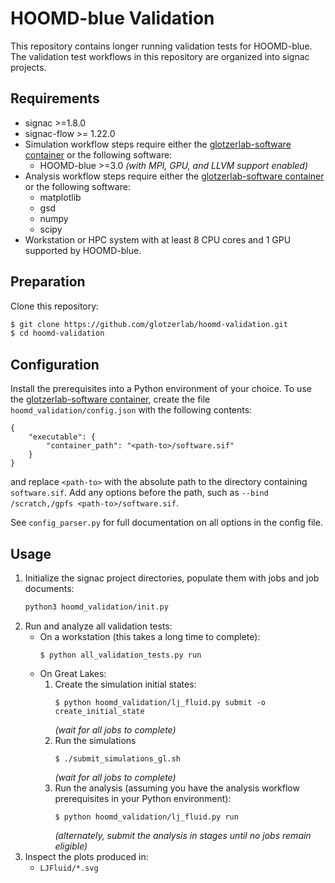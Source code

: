 # HOOMD-blue Validation

This repository contains longer running validation tests for HOOMD-blue. The
validation test workflows in this repository are organized into signac projects.

## Requirements

* signac >=1.8.0
* signac-flow >= 1.22.0
* Simulation workflow steps require either the [glotzerlab-software container]
  or the following software:
    * HOOMD-blue >=3.0 *(with MPI, GPU, and LLVM support enabled)*
* Analysis workflow steps require either the [glotzerlab-software container] or
  the following software:
    * matplotlib
    * gsd
    * numpy
    * scipy
* Workstation or HPC system with at least 8 CPU cores and 1 GPU supported by
  HOOMD-blue.

## Preparation

Clone this repository:

```bash
$ git clone https://github.com/glotzerlab/hoomd-validation.git
$ cd hoomd-validation
```

## Configuration

Install the prerequisites into a Python environment of your choice. To use the
[glotzerlab-software container], create the file `hoomd_validation/config.json`
with the following contents:
```
{
    "executable": {
        "container_path": "<path-to>/software.sif"
    }
}
```
and replace `<path-to>` with the absolute path to the directory containing
`software.sif`. Add any options before the path, such as
`--bind /scratch,/gpfs <path-to>/software.sif`.

See `config_parser.py` for full documentation on all options in the config file.

## Usage

1. Initialize the signac project directories, populate them with jobs and job
documents:
    ```bash
    python3 hoomd_validation/init.py
    ```
2. Run and analyze all validation tests:
    * On a workstation (this takes a long time to complete):
        ```
        $ python all_validation_tests.py run
        ```
    * On Great Lakes:
        1. Create the simulation initial states:
            ```
            $ python hoomd_validation/lj_fluid.py submit -o create_initial_state
            ```
            *(wait for all jobs to complete)*
        2. Run the simulations
            ```
            $ ./submit_simulations_gl.sh
            ```
            *(wait for all jobs to complete)*
        3. Run the analysis (assuming you have the analysis workflow prerequisites in your Python environment):
            ```
            $ python hoomd_validation/lj_fluid.py run
            ```
            *(alternately, submit the analysis in stages until no jobs remain eligible)*
3. Inspect the plots produced in:
    * `LJFluid/*.svg`

[glotzerlab-software container]: https://glotzerlab-software.readthedocs.io/
